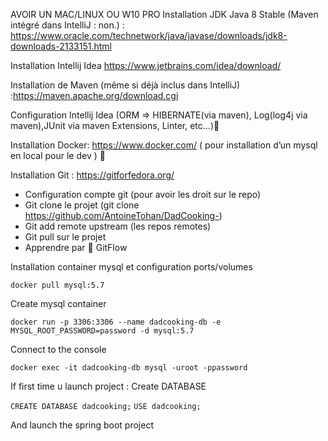 AVOIR UN MAC/LINUX OU W10 PRO Installation JDK Java 8 Stable (Maven intégré dans IntelliJ : non.) : https://www.oracle.com/technetwork/java/javase/downloads/jdk8-downloads-2133151.html

Installation Intellij Idea https://www.jetbrains.com/idea/download/

Installation de Maven (même si déjà inclus dans IntelliJ) :https://maven.apache.org/download.cgi

Configuration Intellij Idea (ORM => HIBERNATE(via maven), Log(log4j via maven),JUnit via maven Extensions, Linter, etc…)🐳

Installation Docker: https://www.docker.com/ ( pour installation d’un mysql en local pour le dev ) 🙏

Installation Git : https://gitforfedora.org/

 - Configuration compte git (pour avoir les droit sur le repo)
 - Git clone le projet (git clone https://github.com/AntoineTohan/DadCooking-)
 - Git add remote upstream (les repos remotes)
 - Git pull sur le projet
 - Apprendre par 💖 GitFlow

Installation container mysql et configuration ports/volumes

```docker pull mysql:5.7```

Create mysql container

```docker run -p 3306:3306 --name dadcooking-db -e MYSQL_ROOT_PASSWORD=password -d mysql:5.7```

Connect to the console

```docker exec -it dadcooking-db mysql -uroot -ppassword```


If first time u launch project : Create DATABASE

```CREATE DATABASE dadcooking;```
```USE dadcooking;```

And launch the spring boot project

